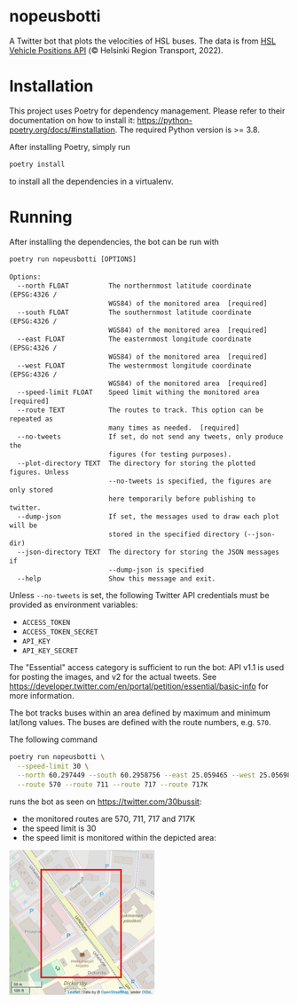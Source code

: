 # nopeusbotti

A Twitter bot that plots the velocities of HSL buses. The data is from [HSL Vehicle Positions API](https://digitransit.fi/en/developers/apis/4-realtime-api/vehicle-positions/) (© Helsinki Region Transport, 2022).

# Installation

This project uses Poetry for dependency management. Please refer to their documentation on how to install it: https://python-poetry.org/docs/#installation. The required Python version is >= 3.8.

After installing Poetry, simply run

```bash
poetry install
```

to install all the dependencies in a virtualenv.

# Running

After installing the dependencies, the bot can be run with

```
poetry run nopeusbotti [OPTIONS]

Options:
  --north FLOAT          The northernmost latitude coordinate (EPSG:4326 /
                         WGS84) of the monitored area  [required]
  --south FLOAT          The southernmost latitude coordinate (EPSG:4326 /
                         WGS84) of the monitored area  [required]
  --east FLOAT           The easternmost longitude coordinate  (EPSG:4326 /
                         WGS84) of the monitored area  [required]
  --west FLOAT           The westernmost longitude coordinate  (EPSG:4326 /
                         WGS84) of the monitored area  [required]
  --speed-limit FLOAT    Speed limit withing the monitored area  [required]
  --route TEXT           The routes to track. This option can be repeated as
                         many times as needed.  [required]
  --no-tweets            If set, do not send any tweets, only produce the
                         figures (for testing purposes).
  --plot-directory TEXT  The directory for storing the plotted figures. Unless
                         --no-tweets is specified, the figures are only stored
                         here temporarily before publishing to twitter.
  --dump-json            If set, the messages used to draw each plot will be
                         stored in the specified directory (--json-dir)
  --json-directory TEXT  The directory for storing the JSON messages if
                         --dump-json is specified
  --help                 Show this message and exit.
```

Unless `--no-tweets` is set, the following Twitter API credentials must be provided as environment variables:
- `ACCESS_TOKEN`
- `ACCESS_TOKEN_SECRET`
- `API_KEY`
- `API_KEY_SECRET`

The "Essential" access category is sufficient to run the bot: API v1.1 is used for posting the images, and v2 for the actual tweets. See https://developer.twitter.com/en/portal/petition/essential/basic-info for more information.

The bot tracks buses within an area defined by maximum and minimum lat/long values. The buses are defined with the route numbers, e.g. `570`.

The following command

```bash
poetry run nopeusbotti \
  --speed-limit 30 \
  --north 60.297449 --south 60.2958756 --east 25.059465 --west 25.0569888 \
  --route 570 --route 711 --route 717 --route 717K
```

runs the bot as seen on https://twitter.com/30bussit:

- the monitored routes are 570, 711, 717 and 717K
- the speed limit is 30
- the speed limit is monitored within the depicted area:

![An example of monitored area](/img/area.PNG)
